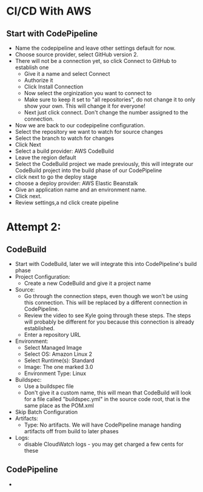 # CI/CD With AWS
## Start with CodePipeline  
 - Name the codepipeline and leave other settings default for now.
 - Choose source provider, select GitHub version 2.
 - There will not be a connection yet, so click Connect to GitHub to establish one 
   - Give it a name and select Connect
   - Authorize it
   - Click Install Connection
   - Now select the orginization you want to connect to
   - Make sure to keep it set to "all repositories", do not change it to only show your own. This will change it for everyone!
   - Next just click connect. Don't change the number assigned to the connection.
 - Now we are back to our codepipeline configuration. 
 - Select the repository we want to watch for source changes
 - Select the branch to watch for changes
 - Click Next
 - Select a build provider: AWS CodeBuild
 - Leave the region default
 - Select the CodeBuild project we made previously, this will integrate our CodeBuild project into the build phase of our CodePipeline
 - click next to go the deploy stage
 - choose a deploy provider: AWS Elastic Beanstalk
 - Give an application name and an environment name. 
 - Click next.
 - Review settings,a nd click create pipeline





# Attempt 2:
## CodeBuild
 - Start with CodeBuild, later we will integrate this into CodePipeline's build phase
 - Project Configuration:
   - Create a new CodeBuild and give it a project name
 - Source:
   - Go through the connection steps, even though we won't be using this connection. This will be replaced by a different connection in CodePipeline.
   - Review the video to see Kyle going through these steps. The steps will probably be different for you because this connection is already established.
   - Enter a repository URL
 - Environment:
   - Select Managed Image
   - Select OS: Amazon Linux 2
   - Select Runtime(s): Standard
   - Image: The one marked 3.0
   - Environment Type: Linux
 - Buildspec:
   - Use a buildspec file
   - Don't give it a custom name, this will mean that CodeBuild will look for a file called "buildspec.yml" in the source code root, that is the same place as the POM.xml
 - Skip Batch Configuration
 - Artifacts:
   - Type: No artifacts. We will have CodePipeline manage handing artifacts off from build to later phases
 - Logs:
   - disable CloudWatch logs - you may get charged a few cents for these

## CodePipeline
 - 